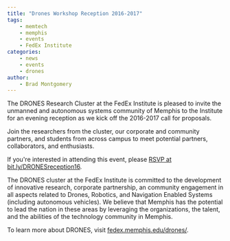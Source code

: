 ```yaml
---
title: "Drones Workshop Reception 2016-2017"
tags:
    - memtech
    - memphis
    - events
    - FedEx Institute
categories:
    - news
    - events
    - drones
author:
    - Brad Montgomery
---
```



The DRONES Research Cluster at the FedEx Institute is pleased to invite the
unmanned and autonomous systems community of Memphis to the Institute for an
evening reception as we kick off the 2016-2017 call for proposals.

Join the researchers from the cluster, our corporate and community partners,
and students from across campus to meet potential partners, collaborators, and
enthusiasts.

If you're interested in attending this event, please
<a target="_blank" href="https://bit.ly/DRONESreception16">RSVP at bit.ly/DRONESreception16</a>.


The DRONES cluster at the FedEx Institute is committed to the development of
innovative research, corporate partnership, an community engagement in all
aspects related to Drones, Robotics, and Navigation Enabled Systems (including
autonomous vehicles). We believe that Memphis has the potential to lead the
nation in these areas by leveraging the organizations, the talent, and the
abilities of the technology community in Memphis.

To learn more about DRONES, visit <a target="_blank" href="http://fedex.memphis.edu/drones/">fedex.memphis.edu/drones/</a>.

